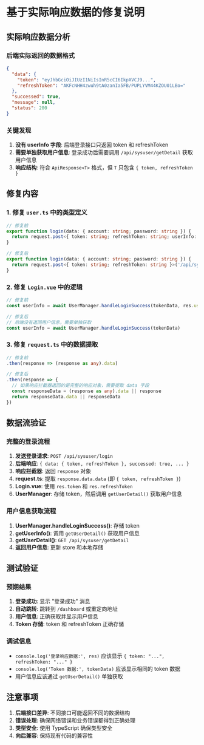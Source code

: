 # 基于实际响应数据的修复说明

## 实际响应数据分析

### 后端实际返回的数据格式
```json
{
  "data": {
    "token": "eyJhbGciOiJIUzI1NiIsInR5cCI6IkpXVCJ9...",
    "refreshToken": "AKFcNHH4zwuh9tA0zanIa5FB/PUPLYVM44KZOU01LBo="
  },
  "successed": true,
  "message": null,
  "status": 200
}
```

### 关键发现
1. **没有 userInfo 字段**: 后端登录接口只返回 token 和 refreshToken
2. **需要单独获取用户信息**: 登录成功后需要调用 `/api/sysuser/getDetail` 获取用户信息
3. **响应结构**: 符合 `ApiResponse<T>` 格式，但 `T` 只包含 `{ token, refreshToken }`

## 修复内容

### 1. 修复 `user.ts` 中的类型定义
```typescript
// 修复前
export function login(data: { account: string; password: string }) {
  return request.post<{ token: string; refreshToken: string; userInfo: UserState }>('/api/sysuser/login', data)
}

// 修复后
export function login(data: { account: string; password: string }) {
  return request.post<{ token: string; refreshToken: string }>('/api/sysuser/login', data)
}
```

### 2. 修复 `Login.vue` 中的逻辑
```typescript
// 修复前
const userInfo = await UserManager.handleLoginSuccess(tokenData, res.userInfo)

// 修复后
// 后端没有返回用户信息，需要单独获取
const userInfo = await UserManager.handleLoginSuccess(tokenData)
```

### 3. 修复 `request.ts` 中的数据提取
```typescript
// 修复前
.then(response => (response as any).data)

// 修复后
.then(response => {
  // 如果响应拦截器返回的是完整的响应对象，需要提取 data 字段
  const responseData = (response as any).data || response
  return responseData.data || responseData
})
```

## 数据流验证

### 完整的登录流程
1. **发送登录请求**: `POST /api/sysuser/login`
2. **后端响应**: `{ data: { token, refreshToken }, successed: true, ... }`
3. **响应拦截器**: 返回 `response` 对象
4. **request.ts**: 提取 `response.data.data` (即 `{ token, refreshToken }`)
5. **Login.vue**: 使用 `res.token` 和 `res.refreshToken`
6. **UserManager**: 存储 token，然后调用 `getUserDetail()` 获取用户信息

### 用户信息获取流程
1. **UserManager.handleLoginSuccess()**: 存储 token
2. **getUserInfo()**: 调用 `getUserDetail()` 获取用户信息
3. **getUserDetail()**: `GET /api/sysuser/getDetail`
4. **返回用户信息**: 更新 store 和本地存储

## 测试验证

### 预期结果
1. **登录成功**: 显示 "登录成功" 消息
2. **自动跳转**: 跳转到 `/dashboard` 或重定向地址
3. **用户信息**: 正确获取并显示用户信息
4. **Token 存储**: token 和 refreshToken 正确存储

### 调试信息
- `console.log('登录响应数据:', res)` 应该显示 `{ token: "...", refreshToken: "..." }`
- `console.log('Token 数据:', tokenData)` 应该显示相同的 token 数据
- 用户信息应该通过 `getUserDetail()` 单独获取

## 注意事项

1. **后端接口差异**: 不同接口可能返回不同的数据结构
2. **错误处理**: 确保网络错误和业务错误都得到正确处理
3. **类型安全**: 使用 TypeScript 确保类型安全
4. **向后兼容**: 保持现有代码的兼容性 